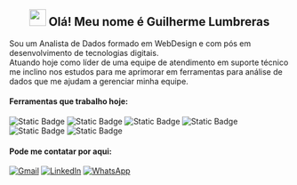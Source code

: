<h2 align="center"><img src = "https://raw.githubusercontent.com/MartinHeinz/MartinHeinz/master/wave.gif" width = 30px> Olá! Meu nome é Guilherme Lumbreras</h2>

Sou um Analista de Dados formado em WebDesign e com pós em desenvolvimento de tecnologias digitais.<br>
Atuando hoje como líder de uma equipe de atendimento em suporte técnico me inclino nos estudos para me aprimorar em ferramentas para análise de dados que me ajudam a gerenciar minha equipe.

#### Ferramentas que trabalho hoje:
![Static Badge](https://img.shields.io/badge/Python-P?style=for-the-badge&logo=python&logoColor=%23FFCB3D&logoSize=auto&color=%233674A8)
![Static Badge](https://img.shields.io/badge/PowerBI-MS?style=for-the-badge&logoColor=%23FF00FF&logoSize=auto&color=%23DEA210)
![Static Badge](https://img.shields.io/badge/MetaBase-a?style=for-the-badge&logo=metabase&logoColor=%23FFFFFF&logoSize=auto&color=%23509EE3)
![Static Badge](https://img.shields.io/badge/Excel-MS?style=for-the-badge&logo=googlesheets&logoSize=auto&color=%230F723B)
![Static Badge](https://img.shields.io/badge/MySQL-a?style=for-the-badge&logo=mysql&logoColor=%23FFFFFF&logoSize=auto&color=%234479A1)
![Static Badge](https://img.shields.io/badge/JavaScript-j?style=for-the-badge&logo=javascript&logoColor=%23222222&logoSize=auto&color=%23F7DF1E)

#### Pode me contatar por aqui:
<a href="mailto:lumbrerasguilherme@gmail.co" align="center" target="_blank">![Gmail](https://img.shields.io/badge/Gmail-D14836?style=for-the-badge&logo=gmail&logoColor=white)</a>
<a href="https://linkedin.com/in/guilherme-lumbreras"  align="center" target="_blank">![LinkedIn](https://img.shields.io/badge/linkedin-%230077B5.svg?style=for-the-badge&logo=linkedin&logoColor=white)</a>
<a href="https://api.whatsapp.com/send?phone=5521984509969"  align="center" target="_blank">![WhatsApp](https://img.shields.io/badge/WhatsApp-25D366?style=for-the-badge&logo=whatsapp&logoColor=white)</a>
